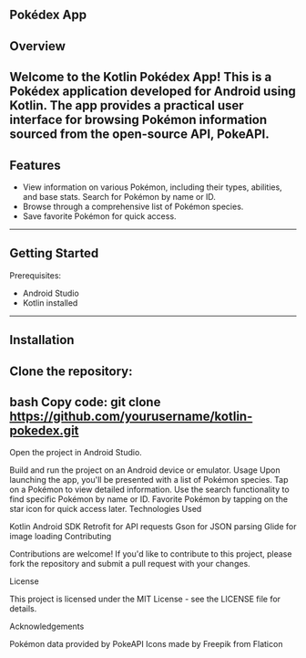 
Pokédex App
----------------------------------------------------------------------------------------------------------------------------

Overview
----------------------------------------------------------------------------------------------------------------------------

Welcome to the Kotlin Pokédex App! This is a Pokédex application developed for Android using Kotlin. The app provides a practical user interface for browsing Pokémon information sourced from the open-source API, PokeAPI.
----------------------------------------------------------------------------------------------------------------------------

Features
----------------------------------------------------------------------------------------------------------------------------

* View information on various Pokémon, including their types, abilities, and base stats.
  Search for Pokémon by name or ID.
* Browse through a comprehensive list of Pokémon species.
* Save favorite Pokémon for quick access.
-----------------------------------------------------------------------------------------------------------------------------
  
 Getting Started
---------------------------------------------------------------------------------------------------------------------------- 

  Prerequisites:
  * Android Studio
  * Kotlin installed
----------------------------------------------------------------------------------------------------------------------------    

  Installation
--------------------------------------------------------------------------------------------------------------------------------
Clone the repository:
----------------------------------------------------------------------------------------------------------------------------
bash
Copy code:
git clone https://github.com/yourusername/kotlin-pokedex.git
----------------------------------------------------------------------------------------------------------------------------
Open the project in Android Studio.

Build and run the project on an Android device or emulator.
Usage
Upon launching the app, you'll be presented with a list of Pokémon species.
Tap on a Pokémon to view detailed information.
Use the search functionality to find specific Pokémon by name or ID.
Favorite Pokémon by tapping on the star icon for quick access later.
Technologies Used

Kotlin
Android SDK
Retrofit for API requests
Gson for JSON parsing
Glide for image loading
Contributing

Contributions are welcome! If you'd like to contribute to this project, please fork the repository and submit a pull request with your changes.

License

This project is licensed under the MIT License - see the LICENSE file for details.

Acknowledgements

Pokémon data provided by PokeAPI
Icons made by Freepik from Flaticon
